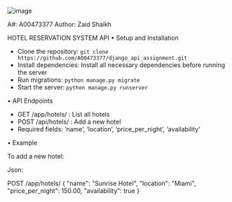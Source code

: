 ![image](https://github.com/A00473377/django_api_assignment/assets/144714614/d0428662-4ec6-4784-9258-52a9247a9109)

A#: A00473377
Author: Zaid Shaikh
 
HOTEL RESERVATION SYSTEM API
•	Setup and Installation

-	Clone the repository: `git clone https://github.com/A00473377/django_api_assignment.git`
-	Install dependencies: Install all necessary dependencies before running the server
-	Run migrations: `python manage.py migrate`
-	Start the server: `python manage.py runserver`

•	API Endpoints

-	GET /app/hotels/ : List all hotels
-	POST /api/hotels/ : Add a new hotel
-	Required fields: ‘name’, ‘location’, ‘price_per_night’, ‘availability’

•	Example

To add a new hotel:

Json:

POST /app/hotels/
{
    "name": "Sunrise Hotel",
    "location": "Miami",
    "price_per_night": 150.00,
    "availability": true
}
